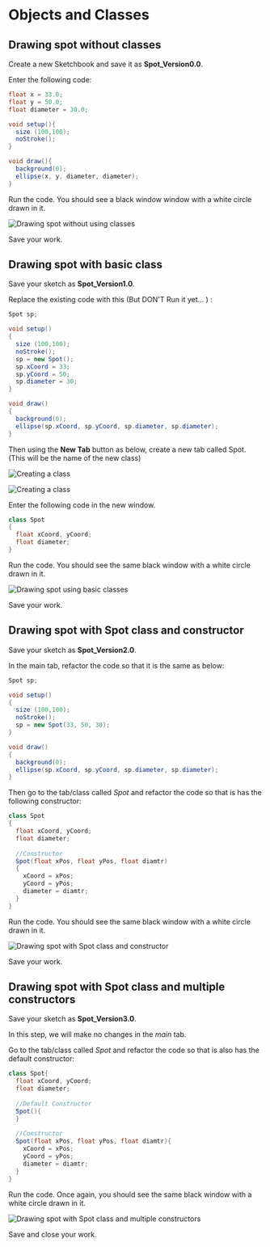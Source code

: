 # Objects and Classes


## Drawing spot without classes

Create a new Sketchbook and save it as **Spot\_Version0.0**.

Enter the following code:

~~~java
float x = 33.0;
float y = 50.0;
float diameter = 30.0;

void setup(){
  size (100,100);
  noStroke();
}

void draw(){
  background(0);
  ellipse(x, y, diameter, diameter);
}
~~~


Run the code.  You should see a black window window with a white circle drawn in it.

![Drawing spot without using classes](./img/15.png)

Save your work.


## Drawing spot with basic class

Save your sketch as **Spot\_Version1.0**.

Replace the existing code with this (But DON'T Run it yet... ) :

~~~java
Spot sp;

void setup()
{
  size (100,100);
  noStroke();
  sp = new Spot();
  sp.xCoord = 33;
  sp.yCoord = 50;
  sp.diameter = 30;
}

void draw()
{
  background(0);
  ellipse(sp.xCoord, sp.yCoord, sp.diameter, sp.diameter);
}
~~~

Then using the **New Tab** button as below, create a new tab called Spot. (This will be the name of the new class)

![Creating a class](./img/16.png)

![Creating a class](./img/16a.png)

Enter the following code in the new window. 

~~~java
class Spot
{
  float xCoord, yCoord;
  float diameter;
}
~~~

Run the code.  You should see the same black window with a white circle drawn in it.

![Drawing spot using basic classes](./img/15.png)

Save your work.


## Drawing spot with Spot class and constructor

Save your sketch as **Spot\_Version2.0**.

In the main tab, refactor the code so that it is the same as below:

~~~java
Spot sp;

void setup()
{
  size (100,100);
  noStroke();
  sp = new Spot(33, 50, 30);
}

void draw()
{
  background(0);
  ellipse(sp.xCoord, sp.yCoord, sp.diameter, sp.diameter);
}
~~~

Then go to the tab/class called *Spot* and refactor the code so that is has the following constructor:

~~~java
class Spot
{
  float xCoord, yCoord;
  float diameter;
  
  //Constructor
  Spot(float xPos, float yPos, float diamtr)
  {
    xCoord = xPos;
    yCoord = yPos;
    diameter = diamtr;
  }
}
~~~


Run the code.  You should see the same black window with a white circle drawn in it.

![Drawing spot with Spot class and constructor](./img/15.png)

Save your work.


## Drawing spot with Spot class and multiple constructors

Save your sketch as **Spot\_Version3.0**.

In this step, we will make no changes in the *main* tab.

Go to the tab/class called *Spot* and refactor the code so that is also has the default constructor:

~~~java
class Spot{
  float xCoord, yCoord;
  float diameter;
  
  //Default Constructor
  Spot(){
  }
  
  //Constructor 
  Spot(float xPos, float yPos, float diamtr){
    xCoord = xPos;
    yCoord = yPos;
    diameter = diamtr;
  }
}
~~~

Run the code.  Once again, you should see the same black window with a white circle drawn in it.

![Drawing spot with Spot class and multiple constructors](./img/15.png)

Save and close your work.

